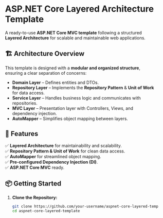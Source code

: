 # ASP.NET Core Layered Architecture Template  

A ready-to-use **ASP.NET Core MVC template** following a structured **Layered Architecture** for scalable and maintainable web applications.  

## 🏗 Architecture Overview  
This template is designed with a **modular and organized structure**, ensuring a clear separation of concerns:  

- **Domain Layer** – Defines entities and DTOs.  
- **Repository Layer** – Implements the **Repository Pattern** & **Unit of Work** for data access.  
- **Service Layer** – Handles business logic and communicates with repositories.  
- **MVC Layer** – Presentation layer with Controllers, Views, and dependency injection.  
- **AutoMapper** – Simplifies object mapping between layers.  

## 🚀 Features  
✅ **Layered Architecture** for maintainability and scalability.  
✅ **Repository Pattern & Unit of Work** for clean data access.  
✅ **AutoMapper** for streamlined object mapping.  
✅ **Pre-configured Dependency Injection (DI)**.  
✅ **ASP.NET Core MVC** ready.  

## 📦 Getting Started  

1. **Clone the Repository:**  
   ```sh
   git clone https://github.com/your-username/aspnet-core-layered-template.git
   cd aspnet-core-layered-template
